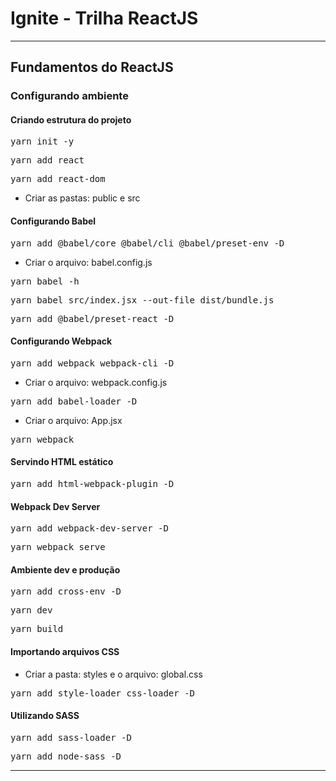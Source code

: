 # Ignite - Trilha ReactJS

<hr />

## Fundamentos do ReactJS

### Configurando ambiente

#### Criando estrutura do projeto
<pre>yarn init -y</pre>
<pre>yarn add react</pre>
<pre>yarn add react-dom</pre>
- Criar as pastas: public e src

#### Configurando Babel
<pre>yarn add @babel/core @babel/cli @babel/preset-env -D</pre>
- Criar o arquivo: babel.config.js
<pre>yarn babel -h</pre>
<pre>yarn babel src/index.jsx --out-file dist/bundle.js</pre>
<pre>yarn add @babel/preset-react -D</pre>

#### Configurando Webpack
<pre>yarn add webpack webpack-cli -D</pre>
- Criar o arquivo: webpack.config.js
<pre>yarn add babel-loader -D</pre>
- Criar o arquivo: App.jsx
<pre>yarn webpack</pre>

#### Servindo HTML estático
<pre>yarn add html-webpack-plugin -D</pre>

#### Webpack Dev Server
<pre>yarn add webpack-dev-server -D</pre>
<pre>yarn webpack serve</pre>

#### Ambiente dev e produção
<pre>yarn add cross-env -D</pre>
<pre>yarn dev</pre>
<pre>yarn build</pre>

#### Importando arquivos CSS
- Criar a pasta: styles e o arquivo: global.css 
<pre>yarn add style-loader css-loader -D</pre>

#### Utilizando SASS
<pre>yarn add sass-loader -D</pre>
<pre>yarn add node-sass -D</pre>

<hr />